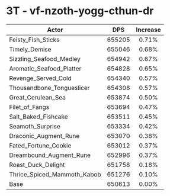 # 3T - vf-nzoth-yogg-cthun-dr
| Actor | DPS | Increase |
|---|:---:|:---:|
|Feisty_Fish_Sticks|655205|0.71%|
|Timely_Demise|655046|0.68%|
|Sizzling_Seafood_Medley|654942|0.67%|
|Aromatic_Seafood_Platter|654828|0.65%|
|Revenge_Served_Cold|654340|0.57%|
|Thousandbone_Tongueslicer|654308|0.57%|
|Great_Cerulean_Sea|653874|0.50%|
|Filet_of_Fangs|653694|0.47%|
|Salt_Baked_Fishcake|653511|0.45%|
|Seamoth_Surprise|653334|0.42%|
|Draconic_Augment_Rune|653070|0.38%|
|Fated_Fortune_Cookie|653012|0.37%|
|Dreambound_Augment_Rune|652996|0.37%|
|Roast_Duck_Delight|651758|0.18%|
|Thrice_Spiced_Mammoth_Kabob|651276|0.10%|
|Base|650613|0.00%|
